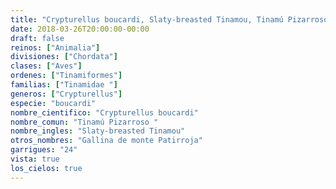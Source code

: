 ```yaml
---
title: "Crypturellus boucardi, Slaty-breasted Tinamou, Tinamú Pizarroso "
date: 2018-03-26T20:00:00-00:00
draft: false
reinos: ["Animalia"]
divisiones: ["Chordata"]
clases: ["Aves"]
ordenes: ["Tinamiformes"]
familias: ["Tinamidae "]
generos: ["Crypturellus"]
especie: "boucardi"
nombre_cientifico: "Crypturellus boucardi"
nombre_comun: "Tinamú Pizarroso "
nombre_ingles: "Slaty-breasted Tinamou"
otros_nombres: "Gallina de monte Patirroja"
garrigues: "24"
vista: true
los_cielos: true
---
```

